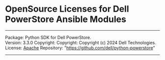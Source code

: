 OpenSource Licenses for Dell PowerStore Ansible Modules
=======================================================================

***
Package: Python SDK for Dell PowerStore.   
Version: 3.3.0 
Copyright: Copyright: Copyright (c) 2024 Dell Technologies.
License: [Apache](https://github.com/dell/python-powerstore/blob/df091a274531bc2f4acb46e9cc01452726bbad73/LICENSE#L189)
Repository: "https://github.com/dell/python-powerstore"

***